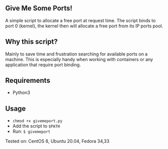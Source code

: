## Give Me Some Ports!
A simple script to allocate a free port at request time.  The script binds to port 0 (kernel), the kernel then will allocate a free port from its IP ports pool.

## Why this script?
Mainly to save time and frustration searching for available ports on a machine. This is especially handy when working with containers or any application that require port binding.

## Requirements
- Python3

## Usage
- `chmod +x givemeport.py`
- Add the script to `$PATH` 
- Run: `$ givemeport`

Tested on: CentOS 8, Ubuntu 20.04, Fedora 34,33
